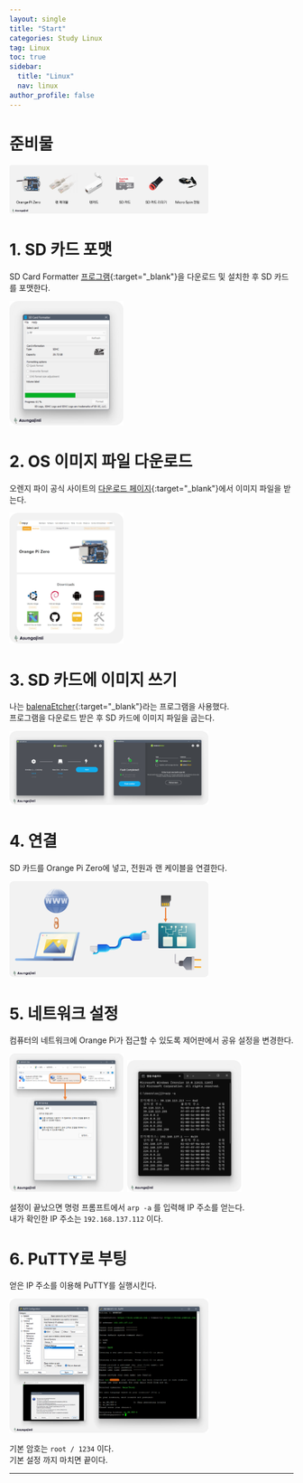 ```yaml
---
layout: single
title: "Start"
categories: Study Linux
tag: Linux
toc: true
sidebar:
  title: "Linux"
  nav: linux
author_profile: false
---
```



# 준비물

<p><img src="/images/linux/2.2-1.png" class="radius_img" width="70%" height="70%"/></p>

# 1. SD 카드 포맷

SD Card Formatter [프로그램](https://www.sdcard.org/downloads/formatter/){:target="_blank"}을 다운로드 및 설치한 후 SD 카드를 포맷한다.

<p><img src="/images/linux/2.2-2.png" class="radius_img" width="40%" height="40%"/></p>

# 2. OS 이미지 파일 다운로드

오렌지 파이 공식 사이트의 [다운로드 페이지](http://www.orangepi.org/html/hardWare/computerAndMicrocontrollers/service-and-support/Orange-Pi-Zero.html){:target="_blank"}에서 이미지 파일을 받는다.

<p><img src="/images/linux/2.2-3.png" class="radius_img" width="40%" height="40%"/></p>

# 3. SD 카드에 이미지 쓰기

나는 [balenaEtcher](https://www.balena.io/etcher){:target="_blank"}라는 프로그램을 사용했다.  
프로그램을 다운로드 받은 후 SD 카드에 이미지 파일을 굽는다.

<p><img src="/images/linux/2.2-4.png" class="radius_img" width="70%" height="70%"/></p>

# 4. 연결

SD 카드를 Orange Pi Zero에 넣고, 전원과 랜 케이블을 연결한다.

<p><img src="/images/linux/2.2-5.png" class="radius_img" width="70%" height="70%"/></p>

# 5. 네트워크 설정

컴퓨터의 네트워크에 Orange Pi가 접근할 수 있도록 제어판에서 공유 설정을 변경한다.

<p><span><img src="/images/linux/2.2-6.png" class="radius_img" width="40%" height="40%"/>&nbsp;
<img src="/images/linux/2.2-7.png" class="radius_img" width="40%" height="40%"/></span></p>

설정이 끝났으면 명령 프롬프트에서 `arp -a` 를 입력해 IP 주소를 얻는다.  
내가 확인한 IP 주소는 `192.168.137.112` 이다.

# 6. PuTTY로 부팅

얻은 IP 주소를 이용해 PuTTY를 실행시킨다.

<p><img src="/images/linux/2.2-8.png" class="radius_img" width="70%" height="70%"/></p>

기본 암호는 `root / 1234` 이다.  
기본 설정 까지 마치면 끝이다.

---